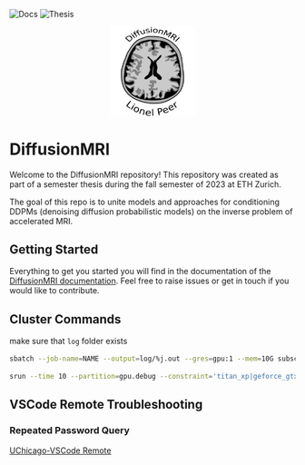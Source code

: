 ![Docs](https://github.com/liopeer/diffusionmodels/actions/workflows/build_docs.yml/badge.svg) ![Thesis](https://github.com/liopeer/diffusionmodels/actions/workflows/build_tex.yml/badge.svg)

<p align="center">
  <img src="./docs/source/fig/diffMRI_logo.svg" width=150/>
</p>

# DiffusionMRI
Welcome to the DiffusionMRI repository! This repository was created as part of a semester thesis during the fall semester of 2023 at ETH Zurich.

The goal of this repo is to unite models and approaches for conditioning DDPMs (denoising diffusion probabilistic models) on the inverse problem of accelerated MRI.

## Getting Started
Everything to get you started you will find in the documentation of the [DiffusionMRI documentation](https://liopeer.github.io/diffusionmodels/index.html). Feel free to raise issues or get in touch if you would like to contribute.

## Cluster Commands
make sure that `log` folder exists
```bash
sbatch --job-name=NAME --output=log/%j.out --gres=gpu:1 --mem=10G subscript.sh SCRIPT_PARAMS
```
```bash
srun --time 10 --partition=gpu.debug --constraint='titan_xp|geforce_gtx_titan_x' --gres=gpu:1 --pty bash -i
```

## VSCode Remote Troubleshooting
### Repeated Password Query
[UChicago-VSCode Remote](https://howto.cs.uchicago.edu/techstaff:vscode)
